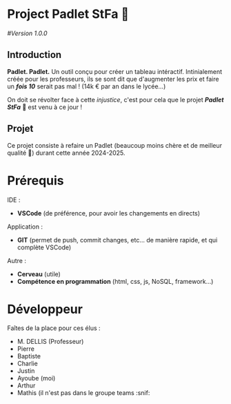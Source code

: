 # Project Padlet StFa 🚀

<p style="font-style: italic;">#Version 1.0.0</p>

## Introduction

**Padlet. Padlet.** Un outil conçu pour créer un tableau intéractif. Intinialement créée pour les professeurs, ils se sont dit que d'augmenter les prix et faire un ***fois 10*** serait pas mal ! (14k € par an dans le lycée...)

On doit se révolter face à cette *injustice*, c'est pour cela que le projet ___***Padlet StFa***___ 🚀 est venu à ce jour !


## Projet

Ce projet consiste à refaire un Padlet (beaucoup moins chère et de meilleur qualité 👀) durant cette année 2024-2025.

# Prérequis

IDE :
- **VSCode** (de préférence, pour avoir les changements en directs)

Application :
- **GIT** (permet de push, commit changes, etc... de manière rapide, et qui complète VSCode)

Autre :
- **Cerveau** (utile)
- **Compétence en programmation** (html, css, js, NoSQL, framework...)

# Développeur

Faîtes de la place pour ces élus :
- M. DELLIS (Professeur)
- Pierre
- Baptiste
- Charlie
- Justin
- Ayoube (moi)
- Arthur
- Mathis (il n'est pas dans le groupe teams :snif:

  
